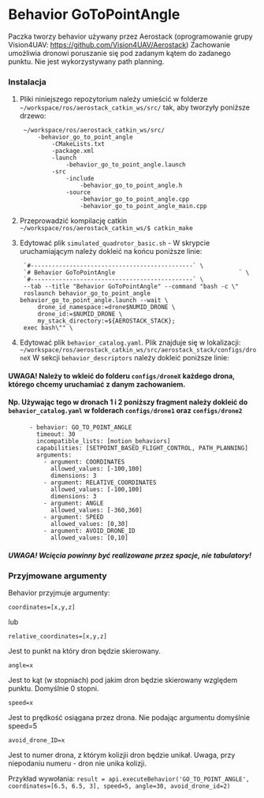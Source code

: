 # Behavior GoToPointAngle
Paczka tworzy behavior używany przez Aerostack (oprogramowanie grupy Vision4UAV: https://github.com/Vision4UAV/Aerostack)
Zachowanie umożliwia dronowi poruszanie się pod zadanym kątem do zadanego punktu. Nie jest wykorzystywany path planning.
### Instalacja ###
1. Pliki niniejszego repozytorium należy umieścić w folderze 
    `~/workspace/ros/aerostack_catkin_ws/src/`
    tak, aby tworzyły poniższe drzewo:
    
        ~/workspace/ros/aerostack_catkin_ws/src/
            -behavior_go_to_point_angle
    		    -CMakeLists.txt
                -package.xml
                -launch
                    -behavior_go_to_point_angle.launch
    			-src
                    -include
                        -behavior_go_to_point_angle.h
                    -source
                        -behavior_go_to_point_angle.cpp
                        -behavior_go_to_point_angle_main.cpp

2. Przeprowadzić kompilację catkin `~/workspace/ros/aerostack_catkin_ws/$ catkin_make`
3. Edytować plik `simulated_quadrotor_basic.sh` - W skrypcie uruchamiającym należy dokleić na końcu poniższe linie:
    
	    `#----------------------------------------------` \
	    `# Behavior GoToPointAngle                                   ` \
	    `#----------------------------------------------` \
	    --tab --title "Behavior GoToPointAngle" --command "bash -c \"
	    roslaunch behavior_go_to_point_angle behavior_go_to_point_angle.launch --wait \
    		drone_id_namespace:=drone$NUMID_DRONE \
    		drone_id:=$NUMID_DRONE \
    		my_stack_directory:=${AEROSTACK_STACK};
    	exec bash\"" \
    
4. Edytować plik `behavior_catalog.yaml`. Plik znajduje się w lokalizacji: `~/workspace/ros/aerostack_catkin_ws/src/aerostack_stack/configs/droneX` 
    W sekcji `behavior_descriptors` należy dokleić poniższe linie:
#### UWAGA! Należy to wkleić do folderu `configs/droneX` każdego drona, którego chcemy uruchamiać z danym zachowaniem.
#### Np. Używając tego w dronach 1 i 2 poniższy fragment należy dokleić do `behavior_catalog.yaml` w folderach `configs/drone1` oraz `configs/drone2`
	    
		
          - behavior: GO_TO_POINT_ANGLE
            timeout: 30
            incompatible_lists: [motion_behaviors]
            capabilities: [SETPOINT_BASED_FLIGHT_CONTROL, PATH_PLANNING]
            arguments:
              - argument: COORDINATES
                allowed_values: [-100,100]
                dimensions: 3
              - argument: RELATIVE_COORDINATES
                allowed_values: [-100,100]
                dimensions: 3
              - argument: ANGLE
                allowed_values: [-360,360]
              - argument: SPEED
                allowed_values: [0,30]
              - argument: AVOID_DRONE_ID
                allowed_values: [0,10]
		    
				
##### UWAGA! Wcięcia powinny być realizowane przez spacje, nie tabulatory!

### Przyjmowane argumenty ###
Behavior przyjmuje argumenty:
    
    coordinates=[x,y,z]
    
lub
    
    relative_coordinates=[x,y,z]
    
Jest to punkt na który dron będzie skierowany.
    
    angle=x
    
Jest to kąt (w stopniach) pod jakim dron będzie skierowany względem punktu. Domyślnie 0 stopni.
    
    speed=x
    
Jest to prędkość osiągana przez drona. Nie podając argumentu domyślnie speed=5

    avoid_drone_ID=x

Jest to numer drona, z którym kolizjii dron będzie unikał. Uwaga, przy niepodaniu numeru - dron nie unika kolizji.

Przykład wywołania:
`result = api.executeBehavior('GO_TO_POINT_ANGLE', coordinates=[6.5, 6.5, 3], speed=5, angle=30, avoid_drone_id=2)`


